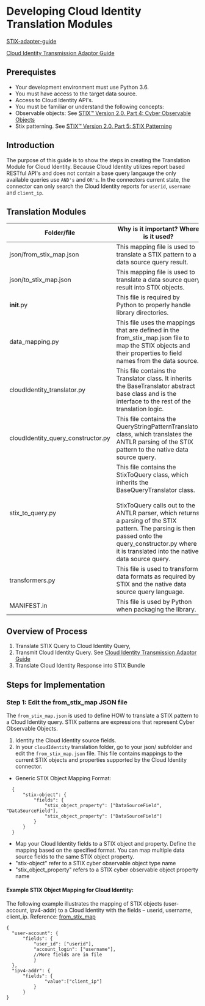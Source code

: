 # Developing Cloud Identity Translation Modules

[STIX-adapter-guide](../../../../../adapter-guide/develop-stix-adapter.md)

[Cloud Identity Transmission Adaptor Guide](../../../../stix_transmission/src/modules/cloudIdentity/develope-ci-adapter.md)

## Prerequistes 
- Your development environment must use Python 3.6.
- You must have access to the target data source.
- Access to Cloud Identity API's.
- You must be familiar or understand the following concepts:
 - Observable objects: See [STIX™ Version 2.0. Part 4: Cyber Observable Objects](http://docs.oasis-open.org/cti/stix/v2.0/stix-v2.0-part4-cyber-observable-objects.html)
 - Stix patterning. See [STIX™ Version 2.0. Part 5: STIX Patterning](https://docs.oasis-open.org/cti/stix/v2.0/stix-v2.0-part5-stix-patterning.html)



## Introduction 

The purpose of this guide is to show the steps in creating the Translation Module for Cloud Identity.  Because Cloud Identity utilizes report based RESTful API's and does not contain a base query langauge the only available queries use `AND's` and `OR's`.  In the connectors current state, the connector can only search the Cloud Identity reports for `userid`, `username` and `client_ip`.  


## Translation Modules

| Folder/file             | Why is it important? Where is it used?                                                                                                                                                                                                                                                                     |
| ----------------------- | ---------------------------------------------------------------------------------------------------------------------------------------------------------------------------------------------------------------------------------------------------------------------------------------------------------- |
| json/from_stix_map.json | This mapping file is used to translate a STIX pattern to a data source query result.                                                                                                                                                                                                                       |
| json/to_stix_map.json   | This mapping file is used to translate a data source query result into STIX objects.                                                                                                                                                                                                                       |
| **init**.py             | This file is required by Python to properly handle library directories.                                                                                                                                                                                                                                    |
| data_mapping.py         | This file uses the mappings that are defined in the from_stix_map.json file to map the STIX objects and their properties to field names from the data source.                                                                                                                                              |
| cloudIdentity_translator.py     | This file contains the Translator class. It inherits the BaseTranslator abstract base class and is the interface to the rest of the translation logic.                                                                                                                                                     |
| cloudIdentity_query_constructor.py    | This file contains the QueryStringPatternTranslator class, which translates the ANTLR parsing of the STIX pattern to the native data source query.                                                                                                                                                         |
| stix_to_query.py        | This file contains the StixToQuery class, which inherits the BaseQueryTranslator class. <br><br>StixToQuery calls out to the ANTLR parser, which returns a parsing of the STIX pattern. The parsing is then passed onto the query_constructor.py where it is translated into the native data source query. |
| transformers.py         | This file is used to transform data formats as required by STIX and the native data source query language.                                                                                                                                                                                                 |
| MANIFEST.in             | This file is used by Python when packaging the library.                                                                                                                                                                                                                                                    |

## Overview of Process
1. Translate STIX Query to Cloud Identity Query,
2. Transmit Cloud Identity Query. See [Cloud Identity Transmission Adaptor Guide](../../../../stix_transmission/src/modules/cloudIdentity/develope-ci-adapter.md)
3. Translate Cloud Identity Response into STIX Bundle

## Steps for Implementation 

### Step 1: Edit the from_stix_map JSON file
The `from_stix_map.json` is used to define HOW to translate a STIX pattern to a Cloud Identity query.  STIX patterns are expressions that represent Cyber Observable Objects.  
 1. Identity the Cloud Identity source fields.
 2. In your `cloudIdentity` translation folder, go to your json/ subfolder and edit the `from_stix_map.json` file. This file contains mappings to the current STIX objects and properties supported by the Cloud Identity connector.
  - Generic STIX Object Mapping Format:
  ```
    {
        "stix-object": {
            "fields": {
                "stix_object_property": ["DataSourceField", "DataSourceField"],
                "stix_object_property": ["DataSourceField"]
            }
        }
    }
  ```
  - Map your Cloud Identity fields to a STIX object and property. Define the mapping based on the specified format. You can map multiple data source fields to the same STIX object property. 
   - "stix-object" refer to a STIX cyber observable object type name
   - "stix_object_property" refers to a STIX cyber observable object property name

#### Example STIX Object Mapping for Cloud Identity:

The following example illustrates the mapping of STIX objects (user-account, ipv4-addr) to a Cloud Identity with the fields – userid, username, client_ip.
Reference: [from_stix_map](.json/from_stix_map.json)

  ```
{
    "user-account": {
        "fields": {
            "user_id": ["userid"],
            "account_login": ["username"], 
            //More fields are in file
            }
    },
    "ipv4-addr": {
        "fields": {
                "value":["client_ip"]
            }
        }
}
  ```
 